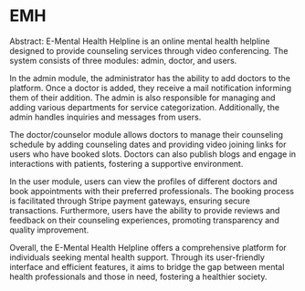 # EMH
Abstract:
E-Mental Health Helpline is an online mental health helpline designed to provide counseling services through video conferencing. The system consists of three modules: admin, doctor, and users.

In the admin module, the administrator has the ability to add doctors to the platform. Once a doctor is added, they receive a mail notification informing them of their addition. The admin is also responsible for managing and adding various departments for service categorization. Additionally, the admin handles inquiries and messages from users.

The doctor/counselor module allows doctors to manage their counseling schedule by adding counseling dates and providing video joining links for users who have booked slots. Doctors can also publish blogs and engage in interactions with patients, fostering a supportive environment.

In the user module, users can view the profiles of different doctors and book appointments with their preferred professionals. The booking process is facilitated through Stripe payment gateways, ensuring secure transactions. Furthermore, users have the ability to provide reviews and feedback on their counseling experiences, promoting transparency and quality improvement.

Overall, the E-Mental Health Helpline offers a comprehensive platform for individuals seeking mental health support. Through its user-friendly interface and efficient features, it aims to bridge the gap between mental health professionals and those in need, fostering a healthier society.
